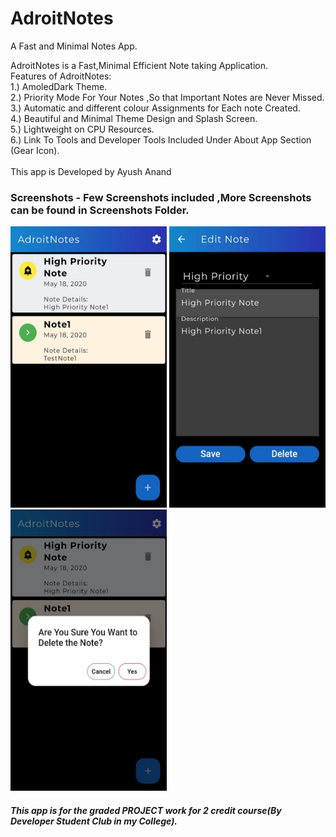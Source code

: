 # AdroitNotes
A Fast and Minimal Notes App.<br>
<p>
AdroitNotes is a Fast,Minimal Efficient Note taking Application.<br>
Features of AdroitNotes:<br>
  1.) AmoledDark Theme.<br>
  2.) Priority Mode For Your Notes ,So that Important Notes are Never Missed.<br>
  3.) Automatic and different colour Assignments for Each note Created.<br>
  4.) Beautiful and Minimal Theme Design and Splash Screen.<br>
  5.) Lightweight on CPU Resources.<br>
  6.) Link To Tools and Developer Tools Included Under About App Section (Gear Icon).<br><br
<b>This app is Developed by Ayush Anand</b><br>

  
  
</p>

<h3> Screenshots - Few Screenshots included ,More Screenshots can be found in Screenshots Folder.</h3>


<img src="https://github.com/tiquasar/adroitnotes/blob/master/ScreenShots/Screenshot%20(3).jpeg" height="450" width="250" >
<img src="https://github.com/tiquasar/adroitnotes/blob/master/ScreenShots/Screenshot%20(1).jpeg" height="450" width="250"  >
<img src="https://github.com/tiquasar/adroitnotes/blob/master/ScreenShots/Screenshot%20(2).jpeg" height="450" width="250"  >




<h5> This app is for the graded PROJECT work for 2 credit course(By Developer Student Club in my College).

